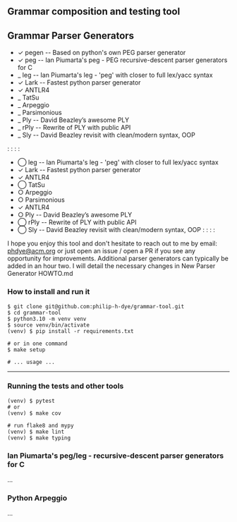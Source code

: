 ## Grammar composition and testing tool
  
Grammar Parser Generators
-------------------------
  - ✓ pegen     -- Based on python's own PEG parser generator
  - ✓ peg       -- Ian Piumarta's peg - PEG recursive-descent parser generators for C
  - _ leg       -- Ian Piumarta's leg - 'peg' with closer to full lex/yacc syntax
  - ✓ Lark      -- Fastest python parser generator
  - ✓ ANTLR4
  - _ TatSu
  - _ Arpeggio
  - _ Parsimonious
  - _ Ply       -- David Beazley’s awesome PLY
  - _ rPly      -- Rewrite of PLY with public API
  - _ Sly       -- David Beazley revisit with clean/modern syntax, OOP

: : : :
  - ◯ leg       -- Ian Piumarta's leg - 'peg' with closer to full lex/yacc syntax
  - ✓ Lark      -- Fastest python parser generator
  - ✓ ANTLR4
  - ◯ TatSu
  - ○ Arpeggio
  - ○ Parsimonious
  - ✓ ANTLR4
  - ○ Ply       -- David Beazley’s awesome PLY
  - ◯ rPly      -- Rewrite of PLY with public API
  - ◯ Sly       -- David Beazley revisit with clean/modern syntax, OOP
: : : :

I hope you enjoy this tool and don't hesitate to reach out to me by email:
phdye@acm.org or just open an issue / open a PR if you see any opportunity
for improvements.  Additional parser generators can typically be added in an
hour two. I will detail the necessary changes in New Parser Generator HOWTO.md

### How to install and run it

```
$ git clone git@github.com:philip-h-dye/grammar-tool.git
$ cd grammar-tool
$ python3.10 -m venv venv
$ source venv/bin/activate
(venv) $ pip install -r requirements.txt

# or in one command
$ make setup

# ... usage ...

```

------------------------------------------------------------------------------------

### Running the tests and other tools

```
(venv) $ pytest
# or
(venv) $ make cov

# run flake8 and mypy
(venv) $ make lint
(venv) $ make typing
```

### Ian Piumarta's peg/leg - recursive-descent parser generators for C

...

### Python Arpeggio

...

